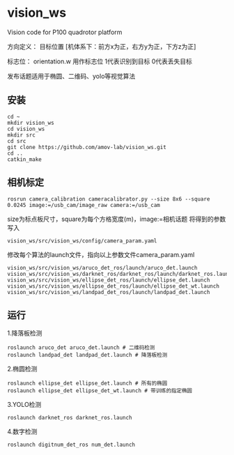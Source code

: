 # vision_ws
Vision code for P100 quadrotor platform

方向定义： 目标位置 [机体系下：前方x为正，右方y为正，下方z为正]

标志位：   orientation.w 用作标志位 1代表识别到目标 0代表丢失目标

发布话题适用于椭圆、二维码、yolo等视觉算法

## 安装
```
cd ~
mkdir vision_ws
cd vision_ws
mkdir src
cd src
git clone https://github.com/amov-lab/vision_ws.git
cd ..
catkin_make
```

## 相机标定
```
rosrun camera_calibration cameracalibrator.py --size 8x6 --square 0.0245 image:=/usb_cam/image_raw camera:=/usb_cam
```
size为标点板尺寸，square为每个方格宽度(m)，image:=相机话题
将得到的参数写入
```
vision_ws/src/vision_ws/config/camera_param.yaml
```
修改每个算法的launch文件，指向以上参数文件camera_param.yaml
```
vision_ws/src/vision_ws/aruco_det_ros/launch/aruco_det.launch
vision_ws/src/vision_ws/darknet_ros/darknet_ros/launch/darknet_ros.launch
vision_ws/src/vision_ws/ellipse_det_ros/launch/ellipse_det.launch
vision_ws/src/vision_ws/ellipse_det_ros/launch/ellipse_det_wt.launch
vision_ws/src/vision_ws/landpad_det_ros/launch/landpad_det.launch
```

## 运行
1.降落板检测
```
roslaunch aruco_det aruco_det.launch # 二维码检测
roslaunch landpad_det landpad_det.launch # 降落板检测
```
2.椭圆检测
```
roslaunch ellipse_det ellipse_det.launch # 所有的椭圆
roslaunch ellipse_det ellipse_det_wt.launch # 带训练的指定椭圆
```
3.YOLO检测
```
roslaunch darknet_ros darknet_ros.launch
```
4.数字检测
```
roslaunch digitnum_det_ros num_det.launch
```
